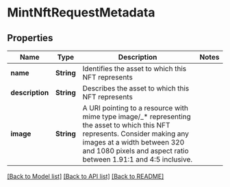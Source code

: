 # MintNftRequestMetadata

## Properties
Name | Type | Description | Notes
------------ | ------------- | ------------- | -------------
**name** | **String** | Identifies the asset to which this NFT represents | 
**description** | **String** | Describes the asset to which this NFT represents | 
**image** | **String** | A URI pointing to a resource with mime type image/_* representing the asset to which this NFT represents. Consider making any images at a width between 320 and 1080 pixels and aspect ratio between 1.91:1 and 4:5 inclusive. | 

[[Back to Model list]](../README.md#documentation-for-models) [[Back to API list]](../README.md#documentation-for-api-endpoints) [[Back to README]](../README.md)


